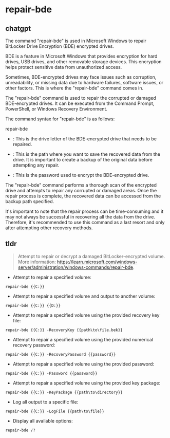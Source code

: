 # repair-bde 
## chatgpt 
The command "repair-bde" is used in Microsoft Windows to repair BitLocker Drive Encryption (BDE) encrypted drives.

BDE is a feature in Microsoft Windows that provides encryption for hard drives, USB drives, and other removable storage devices. This encryption helps protect sensitive data from unauthorized access.

Sometimes, BDE-encrypted drives may face issues such as corruption, unreadability, or missing data due to hardware failures, software issues, or other factors. This is where the "repair-bde" command comes in.

The "repair-bde" command is used to repair the corrupted or damaged BDE-encrypted drives. It can be executed from the Command Prompt, PowerShell, or Windows Recovery Environment.

The command syntax for "repair-bde" is as follows:

repair-bde <DriveLetter> <BackupPath> <Password>

- <DriveLetter>: This is the drive letter of the BDE-encrypted drive that needs to be repaired.

- <BackupPath>: This is the path where you want to save the recovered data from the drive. It is important to create a backup of the original data before attempting any repair.

- <Password>: This is the password used to encrypt the BDE-encrypted drive.

The "repair-bde" command performs a thorough scan of the encrypted drive and attempts to repair any corrupted or damaged areas. Once the repair process is complete, the recovered data can be accessed from the backup path specified.

It's important to note that the repair process can be time-consuming and it may not always be successful in recovering all the data from the drive. Therefore, it's recommended to use this command as a last resort and only after attempting other recovery methods. 

## tldr 
 
> Attempt to repair or decrypt a damaged BitLocker-encrypted volume.
> More information: <https://learn.microsoft.com/windows-server/administration/windows-commands/repair-bde>.

- Attempt to repair a specified volume:

`repair-bde {{C:}}`

- Attempt to repair a specified volume and output to another volume:

`repair-bde {{C:}} {{D:}}`

- Attempt to repair a specified volume using the provided recovery key file:

`repair-bde {{C:}} -RecoveryKey {{path\to\file.bek}}`

- Attempt to repair a specified volume using the provided numerical recovery password:

`repair-bde {{C:}} -RecoveryPassword {{password}}`

- Attempt to repair a specified volume using the provided password:

`repair-bde {{C:}} -Password {{password}}`

- Attempt to repair a specified volume using the provided key package:

`repair-bde {{C:}} -KeyPackage {{path\to\directory}}`

- Log all output to a specific file:

`repair-bde {{C:}} -LogFile {{path\to\file}}`

- Display all available options:

`repair-bde /?`
